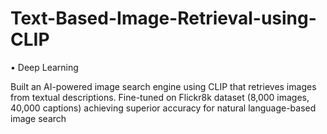 # Text-Based-Image-Retrieval-using-CLIP

 • Deep Learning
 
 Built an AI-powered image search engine using CLIP that 
retrieves images from textual descriptions. Fine-tuned on 
Flickr8k dataset (8,000 images, 40,000 captions) achieving 
superior accuracy for natural language-based image search
